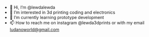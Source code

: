 - 👋 Hi, I’m @lewdalewda
- 👀 I’m interested in 3d printing coding and electronics 
- 🌱 I’m currently learning prototype development 
- 📫 How to reach me on instagram @lewda3dprints or with my email ludanoworld@gmail.com

<!---
lewdalewda/lewdalewda is a ✨ special ✨ repository because its `README.md` (this file) appears on your GitHub profile.
You can click the Preview link to take a look at your changes.
--->
